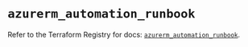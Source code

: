 # `azurerm_automation_runbook`

Refer to the Terraform Registry for docs: [`azurerm_automation_runbook`](https://registry.terraform.io/providers/hashicorp/azurerm/4.21.0/docs/resources/automation_runbook).
